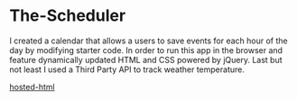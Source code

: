 # The-Scheduler
I created a calendar that allows a users to save events for each hour of the day by modifying starter code. In order to run this app in the browser and feature dynamically updated HTML and CSS powered by jQuery. Last but not least I used a Third Party API to track weather temperature. 

[hosted-html](https://ferick8246.github.io/The-Scheduler/) 